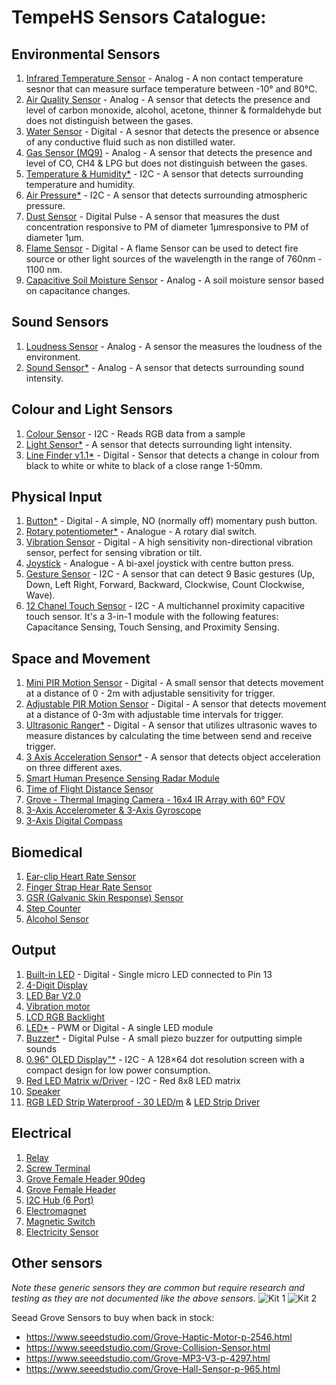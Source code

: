 # TempeHS Sensors Catalogue:

## Environmental Sensors
1. [Infrared Temperature Sensor](https://wiki.seeedstudio.com/Grove-Infrared_Temperature_Sensor/) - Analog - A non contact temperature sesnor that can measure surface temperature between -10° and 80°C.
2. [Air Quality Sensor](https://wiki.seeedstudio.com/Grove-Air_Quality_Sensor_v1.3/) - Analog - A sensor that detects the presence and level of carbon monoxide, alcohol, acetone, thinner & formaldehyde but does not distinguish between the gases.
3. [Water Sensor](https://wiki.seeedstudio.com/Grove-Water_Sensor/) - Digital -  A sesnor that detects the presence or absence of any conductive fluid such as non distilled water.
4. [Gas Sensor (MQ9)](https://github.com/TempeHS/TempeHS_Ardunio_Boilerplate/tree/main/TempeHS_Sensor_Catalogue/Environment/Gas_Sensor_MQ9) - Analog -  A sensor that detects the presence and level of CO, CH4 & LPG but does not distinguish between the gases.
5. [Temperature & Humidity*]() - I2C - A sensor that detects surrounding temperature and humidity.
6. [Air Pressure*]() - I2C -  A sensor that detects surrounding atmospheric pressure.
7. [Dust Sensor](https://wiki.seeedstudio.com/Grove-Dust_Sensor/) - Digital Pulse - A sensor that measures the dust concentration responsive to PM of diameter 1μmresponsive to PM of diameter 1μm.
8. [Flame Sensor](https://wiki.seeedstudio.com/Grove-Flame_Sensor/) - Digital - A flame Sensor can be used to detect fire source or other light sources of the wavelength in the range of 760nm - 1100 nm.
9. [Capacitive Soil Moisture Sensor](https://wiki.seeedstudio.com/Grove-Capacitive_Moisture_Sensor-Corrosion-Resistant/) - Analog - A soil moisture sensor based on capacitance changes.

## Sound Sensors
1. [Loudness Sensor](https://wiki.seeedstudio.com/Grove-Loudness_Sensor/) - Analog - A sensor the measures the loudness of the environment. 
2. [Sound Sensor*](https://wiki.seeedstudio.com/Grove-Sound_Sensor/) - Analog - A sensor that detects surrounding sound intensity.

## Colour and Light Sensors
1. [Colour Sensor](https://wiki.seeedstudio.com/Grove-I2C_Color_Sensor/) - I2C - Reads RGB data from a sample
2. [Light Sensor*]() - A sensor that detects surrounding light intensity.
3. [Line Finder v1.1*]() - Digital - Sensor that detects a change in colour from black to white or white to black of a close range 1-50mm.

## Physical Input
1. [Button*]() - Digital - A simple, NO (normally off) momentary push button.
2. [Rotary potentiometer*]() - Analogue - A rotary dial switch.
3. [Vibration Sensor](https://wiki.seeedstudio.com/Grove-Vibration_Sensor_SW-420/) - Digital - A high sensitivity non-directional vibration sensor, perfect for sensing vibration or tilt.
4. [Joystick](https://arduinogetstarted.com/tutorials/arduino-joystick) - Analogue - A bi-axel joystick with centre button press.
5. [Gesture Sensor](https://wiki.seeedstudio.com/Grove-Gesture_v1.0/) - I2C - A sensor that can detect 9 Basic gestures (Up, Down, Left
Right, Forward, Backward, Clockwise, Count Clockwise, Wave).
6. [12 Chanel Touch Sensor](https://wiki.seeedstudio.com/Grove-12-Key-Capacitive-I2C-Touch-Sensor-V3-MPR121/) - I2C - A multichannel proximity capacitive touch sensor. It's a 3-in-1 module with the following features: Capacitance Sensing, Touch Sensing, and Proximity Sensing.

## Space and Movement
1. [Mini PIR Motion Sensor](https://wiki.seeedstudio.com/Grove-PIR_Motion_Sensor/) - Digital - A small sensor that detects movement at a distance of 0 - 2m with adjustable sensitivity for trigger.
2. [Adjustable PIR Motion Sensor](https://wiki.seeedstudio.com/Grove-Adjustable_PIR_Motion_Sensor/) - Digital - A sensor that detects movement at a distance of 0-3m with adjustable time intervals for trigger.
3. [Ultrasonic Ranger*](https://github.com/TempeHS/TempeHS_Ardunio_Boilerplate/tree/main/TempeHS_Sensor_Catalogue/Sensor%20Kit/Ultrasonic_Ranger) - Digital - A sensor that utilizes ultrasonic waves to measure distances by calculating the time between send and receive trigger.
4. [3 Axis Acceleration Sensor*](https://github.com/TempeHS/TempeHS_Ardunio_Boilerplate/tree/main/TempeHS_Sensor_Catalogue/Sensor%20Kit/3_Axis_Accel_Sensor) - A sensor that detects object acceleration on three different axes.
5. [Smart Human Presence Sensing Radar Module]()
6. [Time of Flight Distance Sensor](https://wiki.seeedstudio.com/Grove-Time_of_Flight_Distance_Sensor-VL53L0X/)
7. [Grove - Thermal Imaging Camera - 16x4 IR Array with 60° FOV](https://github.com/robinvanemden/MLX90621_Arduino_Processing)
8. [3-Axis Accelerometer & 3-Axis Gyroscope](https://wiki.seeedstudio.com/Grove-6-Axis_AccelerometerAndGyroscope/)
9. [3-Axis Digital Compass]()

## Biomedical
1. [Ear-clip Heart Rate Sensor]()
2. [Finger Strap Hear Rate Sensor]()
3. [GSR (Galvanic Skin Response) Sensor]()
4. [Step Counter](https://wiki.seeedstudio.com/Grove-Step_Counter-BMA456/)
5. [Alcohol Sensor](https://wiki.seeedstudio.com/Grove-Alcohol_Sensor/)

## Output
1. [Built-in LED]() - Digital - Single micro LED connected to Pin 13
3. [4-Digit Display]()
4. [LED Bar V2.0]()
5. [Vibration motor](https://wiki.seeedstudio.com/Grove-Vibration_Motor/)
6. [LCD RGB Backlight]()
7. [LED*]() - PWM or Digital - A single LED module
8. [Buzzer*]() - Digital Pulse - A small piezo buzzer for outputting simple sounds
9. [0.96" OLED Display"*](https://github.com/TempeHS/TempeHS_Ardunio_Boilerplate/tree/main/TempeHS_Sensor_Catalogue/Sensor%20Kit/0.96_OLED_Display) - I2C - A 128×64 dot resolution screen with a compact design for low power consumption.
10. [Red LED Matrix w/Driver](https://wiki.seeedstudio.com/Grove-Red_LED_Matrix_w_Driver/) - I2C - Red 8x8 LED matrix
11. [Speaker](https://wiki.seeedstudio.com/Grove-Speaker/)
12. [RGB LED Strip Waterproof - 30 LED/m](https://www.seeedstudio.com/Grove-WS2813-RGB-LED-Strip-Waterproof-30-LED-m-1m.html) & [LED Strip Driver](https://wiki.seeedstudio.com/Grove-LED_Strip_Driver/)

## Electrical
1. [Relay]()
2. [Screw Terminal](https://github.com/TempeHS/TempeHS_Ardunio_Boilerplate/tree/main/TempeHS_Sensor_Catalogue/Electrical/Screw_Termal)
3. [Grove Female Header 90deg](https://www.seeedstudio.com/Grove-Universal-4-pin-connector-90-10-PCs.html)
4. [Grove Female Header](https://www.seeedstudio.com/Grove-Universal-4-pin-connector.html)
5. [I2C Hub (6 Port)](https://www.seeedstudio.com/Grove-I2C-Hub-6-Port-p-4349.html)
6. [Electromagnet](https://wiki.seeedstudio.com/Grove-Electromagnet/)
7. [Magnetic Switch](https://wiki.seeedstudio.com/Grove-Magnetic_Switch/)
8. [Electricity Sensor](https://wiki.seeedstudio.com/Grove-Electricity_Sensor/)

## Other sensors
*Note these generic sensors they are common but require research and testing as they are not documented like the above sensors.*
![Kit 1](https://github.com/TempeHS/TempeHS_Ardunio_Boilerplate/blob/main/TempeHS_Sensor_Catalogue/generic_sensor_kit1.png)
![Kit 2](https://github.com/TempeHS/TempeHS_Ardunio_Boilerplate/blob/main/TempeHS_Sensor_Catalogue/generic_sensor_kit2.png)

Seead Grove Sensors to buy when back in stock:
- https://www.seeedstudio.com/Grove-Haptic-Motor-p-2546.html
- https://www.seeedstudio.com/Grove-Collision-Sensor.html
- https://www.seeedstudio.com/Grove-MP3-V3-p-4297.html
- https://www.seeedstudio.com/Grove-Hall-Sensor-p-965.html